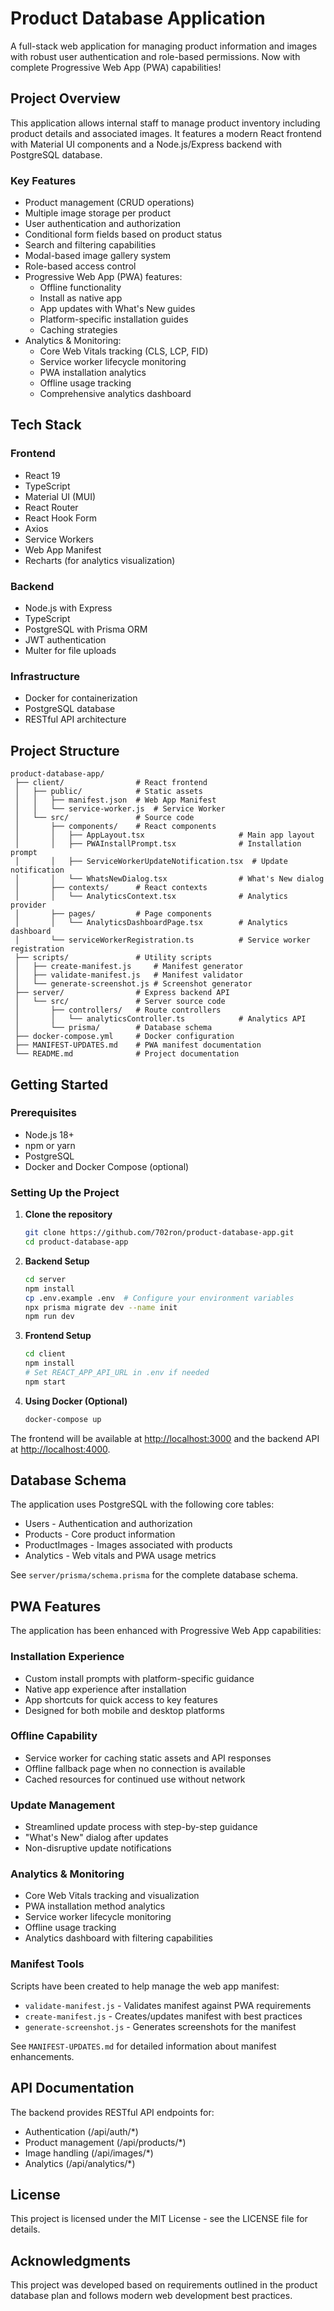 # Product Database Application

A full-stack web application for managing product information and images with robust user authentication and role-based permissions. Now with complete Progressive Web App (PWA) capabilities!

## Project Overview

This application allows internal staff to manage product inventory including product details and associated images. It features a modern React frontend with Material UI components and a Node.js/Express backend with PostgreSQL database.

### Key Features

- Product management (CRUD operations)
- Multiple image storage per product
- User authentication and authorization
- Conditional form fields based on product status
- Search and filtering capabilities
- Modal-based image gallery system
- Role-based access control
- Progressive Web App (PWA) features:
  - Offline functionality
  - Install as native app
  - App updates with What's New guides
  - Platform-specific installation guides
  - Caching strategies
- Analytics & Monitoring:
  - Core Web Vitals tracking (CLS, LCP, FID)
  - Service worker lifecycle monitoring
  - PWA installation analytics
  - Offline usage tracking
  - Comprehensive analytics dashboard

## Tech Stack

### Frontend

- React 19
- TypeScript
- Material UI (MUI)
- React Router
- React Hook Form
- Axios
- Service Workers
- Web App Manifest
- Recharts (for analytics visualization)

### Backend

- Node.js with Express
- TypeScript
- PostgreSQL with Prisma ORM
- JWT authentication
- Multer for file uploads

### Infrastructure

- Docker for containerization
- PostgreSQL database
- RESTful API architecture

## Project Structure

```
product-database-app/
 ├── client/                # React frontend
 │   ├── public/            # Static assets
 │   │   ├── manifest.json  # Web App Manifest
 │   │   └── service-worker.js  # Service Worker
 │   └── src/               # Source code
 │       ├── components/    # React components
 │       │   ├── AppLayout.tsx                     # Main app layout
 │       │   ├── PWAInstallPrompt.tsx              # Installation prompt
 │       │   ├── ServiceWorkerUpdateNotification.tsx  # Update notification
 │       │   └── WhatsNewDialog.tsx                # What's New dialog
 │       ├── contexts/      # React contexts
 │       │   └── AnalyticsContext.tsx              # Analytics provider
 │       ├── pages/         # Page components
 │       │   └── AnalyticsDashboardPage.tsx        # Analytics dashboard
 │       └── serviceWorkerRegistration.ts          # Service worker registration
 ├── scripts/               # Utility scripts
 │   ├── create-manifest.js     # Manifest generator
 │   ├── validate-manifest.js   # Manifest validator
 │   └── generate-screenshot.js # Screenshot generator
 ├── server/                # Express backend API
 │   └── src/               # Server source code
 │       ├── controllers/   # Route controllers
 │       │   └── analyticsController.ts            # Analytics API
 │       └── prisma/        # Database schema
 ├── docker-compose.yml     # Docker configuration
 ├── MANIFEST-UPDATES.md    # PWA manifest documentation
 └── README.md              # Project documentation
```

## Getting Started

### Prerequisites

- Node.js 18+
- npm or yarn
- PostgreSQL
- Docker and Docker Compose (optional)

### Setting Up the Project

1. **Clone the repository**

   ```bash
   git clone https://github.com/702ron/product-database-app.git
   cd product-database-app
   ```

2. **Backend Setup**

   ```bash
   cd server
   npm install
   cp .env.example .env  # Configure your environment variables
   npx prisma migrate dev --name init
   npm run dev
   ```

3. **Frontend Setup**

   ```bash
   cd client
   npm install
   # Set REACT_APP_API_URL in .env if needed
   npm start
   ```

4. **Using Docker (Optional)**
   ```bash
   docker-compose up
   ```

The frontend will be available at [http://localhost:3000](http://localhost:3000) and the backend API at [http://localhost:4000](http://localhost:4000).

## Database Schema

The application uses PostgreSQL with the following core tables:

- Users - Authentication and authorization
- Products - Core product information
- ProductImages - Images associated with products
- Analytics - Web vitals and PWA usage metrics

See `server/prisma/schema.prisma` for the complete database schema.

## PWA Features

The application has been enhanced with Progressive Web App capabilities:

### Installation Experience

- Custom install prompts with platform-specific guidance
- Native app experience after installation
- App shortcuts for quick access to key features
- Designed for both mobile and desktop platforms

### Offline Capability

- Service worker for caching static assets and API responses
- Offline fallback page when no connection is available
- Cached resources for continued use without network

### Update Management

- Streamlined update process with step-by-step guidance
- "What's New" dialog after updates
- Non-disruptive update notifications

### Analytics & Monitoring

- Core Web Vitals tracking and visualization
- PWA installation method analytics
- Service worker lifecycle monitoring
- Offline usage tracking
- Analytics dashboard with filtering capabilities

### Manifest Tools

Scripts have been created to help manage the web app manifest:

- `validate-manifest.js` - Validates manifest against PWA requirements
- `create-manifest.js` - Creates/updates manifest with best practices
- `generate-screenshot.js` - Generates screenshots for the manifest

See `MANIFEST-UPDATES.md` for detailed information about manifest enhancements.

## API Documentation

The backend provides RESTful API endpoints for:

- Authentication (/api/auth/\*)
- Product management (/api/products/\*)
- Image handling (/api/images/\*)
- Analytics (/api/analytics/\*)

## License

This project is licensed under the MIT License - see the LICENSE file for details.

## Acknowledgments

This project was developed based on requirements outlined in the product database plan and follows modern web development best practices.